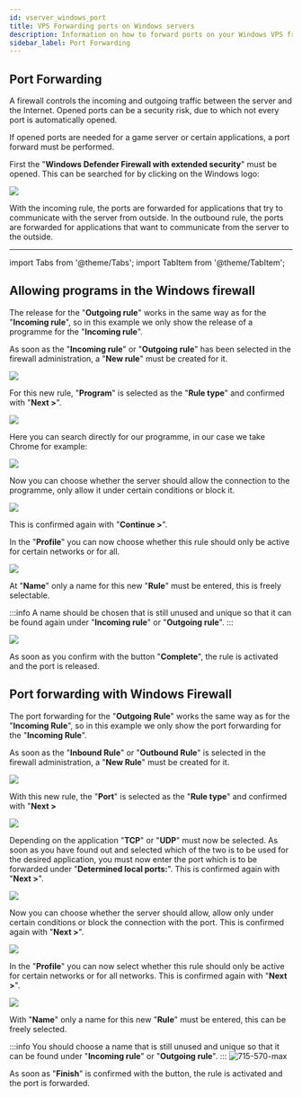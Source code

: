 ```yaml
---
id: vserver_windows_port
title: VPS Forwarding ports on Windows servers
description: Information on how to forward ports on your Windows VPS from ZAP-Hosting - ZAP-Hosting.com documentation
sidebar_label: Port Forwarding
---
```


## Port Forwarding

A firewall controls the incoming and outgoing traffic between the server and the Internet.
Opened ports can be a security risk, due to which not every port is automatically opened.

If opened ports are needed for a game server or certain applications, a port forward must be performed.

First the "**Windows Defender Firewall with extended security**" must be opened.
This can be searched for by clicking on the Windows logo:

![](https://user-images.githubusercontent.com/61839701/166197502-2350fe8a-3965-4ba0-8237-66f1d7b2e94a.png)

With the incoming rule, the ports are forwarded for applications that try to communicate with the server from outside.
In the outbound rule, the ports are forwarded for applications that want to communicate from the server to the outside.


***

import Tabs from '@theme/Tabs';
import TabItem from '@theme/TabItem';

<Tabs>

<TabItem value="Allowing programs in the Windows firewall" label="Allowing programs in the Windows firewall">

## Allowing programs in the Windows firewall

The release for the "**Outgoing rule**" works in the same way as for the "**Incoming rule**", so in this example we only show the release of a programme for the "**Incoming rule**".

As soon as the "**Incoming rule**" or "**Outgoing rule**" has been selected in the firewall administration, a "**New rule**" must be created for it.

![](https://user-images.githubusercontent.com/61839701/166197531-984726dd-befc-4488-bcc3-c140e7229076.png)

For this new rule, "**Program**" is selected as the "**Rule type**" and confirmed with "**Next >**".

![](https://user-images.githubusercontent.com/61839701/166197550-e9e0e472-40d0-4c42-ab80-00271aff2628.png)

Here you can search directly for our programme, in our case we take Chrome for example:

![](https://user-images.githubusercontent.com/61839701/166197577-3d2f4116-2fc4-4c35-a169-c94cd7871d9d.png)

Now you can choose whether the server should allow the connection to the programme, only allow it under certain conditions or block it.

![](https://user-images.githubusercontent.com/61839701/166197598-1af69566-40b4-46e9-8ec9-17f5aea8a393.png)

This is confirmed again with "**Continue >**".

In the "**Profile**" you can now choose whether this rule should only be active for certain networks or for all. 

![](https://user-images.githubusercontent.com/61839701/166197624-8883a2d4-da7a-482b-9939-79cd15d6ac64.png)

At "**Name**" only a name for this new "**Rule**" must be entered, this is freely selectable.

:::info
A name should be chosen that is still unused and unique so that it can be found again under "**Incoming rule**" or "**Outgoing rule**".
:::

![](https://user-images.githubusercontent.com/61839701/166197676-0e575fa1-5ae7-48be-b5fc-b9d1ddad0d8c.png)

As soon as you confirm with the button "**Complete**", the rule is activated and the port is released.


</TabItem>
<TabItem value="Port forwarding with Windows Firewall" label="Port forwarding with Windows Firewall">

## Port forwarding with Windows Firewall


The port forwarding for the "**Outgoing Rule**" works the same way as for the "**Incoming Rule**", so in this example we only show the port forwarding for the "**Incoming Rule**".

As soon as the "**Inbound Rule**" or "**Outbound Rule**" is selected in the firewall administration, a "**New Rule**" must be created for it.

![](https://user-images.githubusercontent.com/61839701/166197550-e9e0e472-40d0-4c42-ab80-00271aff2628.png)

With this new rule, the "**Port**" is selected as the "**Rule type**" and confirmed with "**Next >**

![](https://user-images.githubusercontent.com/61839701/166197723-8952c3d0-939b-4120-a6c7-79a6e37399cc.png)

Depending on the application "**TCP**" or "**UDP**" must now be selected. 
As soon as you have found out and selected which of the two is to be used for the desired application, you must now enter the port which is to be forwarded under "**Determined local ports:**".
This is confirmed again with "**Next >**".

![](https://user-images.githubusercontent.com/61839701/166197748-71fdb9ee-c113-4cc9-b80d-bdb6c7f14205.png)

Now you can choose whether the server should allow, allow only under certain conditions or block the connection with the port.
This is confirmed again with "**Next >**".

![](https://user-images.githubusercontent.com/61839701/166197773-c4b16bf2-579b-4f8b-890a-0618d836f93a.png)

In the "**Profile**" you can now select whether this rule should only be active for certain networks or for all networks. 
This is confirmed again with "**Next >**".

![](https://user-images.githubusercontent.com/61839701/166197793-7888540c-27bf-4daa-9160-fe9bfc961117.png)

With "**Name**" only a name for this new "**Rule**" must be entered, this can be freely selected.

:::info
You should choose a name that is still unused and unique so that it can be found under "**Incoming rule**" or "**Outgoing rule**".
:::
![715-570-max](https://screensaver01.zap-hosting.com/index.php/s/cfRpq3zA9on2aoW/preview)

As soon as "**Finish**" is confirmed with the button, the rule is activated and the port is forwarded.

</TabItem>
</Tabs>
